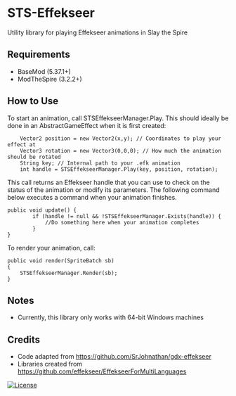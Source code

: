 # STS-Effekseer
Utility library for playing Effekseer animations in Slay the Spire



## **Requirements**
- BaseMod (5.37.1+)
- ModTheSpire (3.2.2+)



## **How to Use**

To start an animation, call STSEffekseerManager.Play. This should ideally be done in an AbstractGameEffect when it is first created:

        Vector2 position = new Vector2(x,y); // Coordinates to play your effect at
        Vector3 rotation = new Vector3(0,0,0); // How much the animation should be rotated
        String key; // Internal path to your .efk animation
        int handle = STSEffekseerManager.Play(key, position, rotation);

This call returns an Effekseer handle that you can use to check on the status of the animation or modify its parameters. The following command below executes a command when your animation finishes. 

    public void update() {
            if (handle != null && !STSEffekseerManager.Exists(handle)) {
                //Do something here when your animation completes
            }
    }

To render your animation, call:

    public void render(SpriteBatch sb)
    {
        STSEffekseerManager.Render(sb);
    }



## **Notes**
- Currently, this library only works with 64-bit Windows machines



## **Credits**
- Code adapted from https://github.com/SrJohnathan/gdx-effekseer
- Libraries created from https://github.com/effekseer/EffekseerForMultiLanguages

[![License](https://img.shields.io/badge/License-Apache%202.0-blue.svg)](https://opensource.org/licenses/Apache-2.0)
